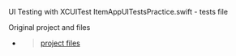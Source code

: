 UI Testing with XCUITest
ItemAppUITestsPractice.swift - tests file


Original project and files
- > [project files](https://github.com/gahntpo/iOS-testing/tree/main/XCUITest%20tutorial%20-%20project%20files)